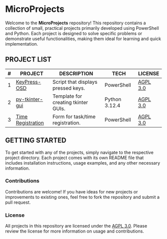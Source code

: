 # MicroProjects
Welcome to the **MicroProjects** repository! This repository contains a collection of small, practical projects primarily developed using PowerShell and Python. Each project is designed to solve specific problems or demonstrate useful functionalities, making them ideal for learning and quick implementation.

## PROJECT LIST

| #   | PROJECT                                   | DESCRIPTION                         | TECH          | LICENSE               |
| --- | ----------------------------------------- | ----------------------------------- | ------------- | --------------------- |
| 1   | [KeyPress-OSD](./key-press-osd/)          | Script that displays pressed keys.  | PowerShell    | [AGPL 3.0](./LICENSE) |
| 2   | [py-tkinter-gui](./py-tkinter-gui/)       | Template for creating tkinter GUIs. | Python 3.12.4 | [AGPL 3.0](./LICENSE) |
| 3   | [Time Registration](./time-registration/) | Form for task/time registration.    | PowerShell    | [AGPL 3.0](./LICENSE) |

## GETTING STARTED

To get started with any of the projects, simply navigate to the respective project directory. Each project comes with its own README file that includes installation instructions, usage examples, and any other necessary information.

### Contributions

Contributions are welcome! If you have ideas for new projects or improvements to existing ones, feel free to fork the repository and submit a pull request.

### License

All projects in this repository are licensed under the [AGPL 3.0](./LICENSE). Please review the license for more information on usage and contributions.
